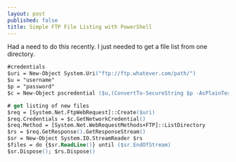 ```yaml
---
layout: post
published: false
title: Simple FTP File Listing with PowerShell
---
```

Had a need to do this recently. I just needed to get a file list from one directory.

``` ps
#credentials
$uri = New-Object System.Uri("ftp://ftp.whatever.com/path/")
$u = "username"
$p = "password"
$c = New-Object pscredential ($u,(ConvertTo-SecureString $p -AsPlainText -Force))

# get listing of new files
$req = [System.Net.FtpWebRequest]::Create($uri)
$req.Credentials = $c.GetNetworkCredential()
$req.Method = [System.Net.WebRequestMethods+FTP]::ListDirectory
$rs = $req.GetResponse().GetResponseStream()
$sr = New-Object System.IO.StreamReader $rs
$files = do {$sr.ReadLine()} until ($sr.EndOfStream)
$sr.Dispose(); $rs.Dispose()
 ```